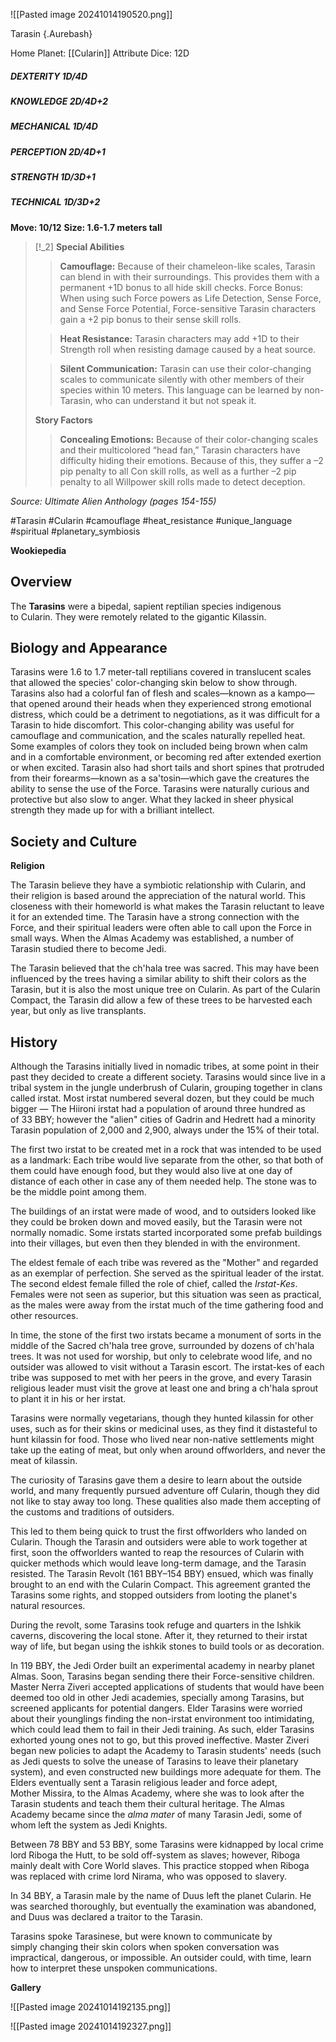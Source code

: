 ![[Pasted image 20241014190520.png]]

 Tarasin {.Aurebash}

Home Planet: [[Cularin]]
Attribute Dice: 12D
##### DEXTERITY 1D/4D
##### KNOWLEDGE 2D/4D+2
##### MECHANICAL 1D/4D
##### PERCEPTION 2D/4D+1
##### STRENGTH 1D/3D+1
##### TECHNICAL 1D/3D+2
**Move: 10/12**
**Size: 1.6-1.7 meters tall**

> [!_2] 
> **Special Abilities**
> > **Camouflage:** Because of their chameleon-like scales, Tarasin can blend in with their surroundings. This provides them with a permanent +1D bonus to all hide skill checks. Force Bonus: When using such Force powers as Life Detection, Sense Force, and Sense Force Potential, Force-sensitive Tarasin characters gain a +2 pip bonus to their sense skill rolls.
> 
> > **Heat Resistance:** Tarasin characters may add +1D to their Strength roll when resisting damage caused by a heat source.
> 
> > **Silent Communication:** Tarasin can use their color-changing scales to communicate silently with other members of their species within 10 meters. This language can be learned by non-Tarasin, who can understand it but not speak it.
> 
> **Story Factors**
> > **Concealing Emotions:** Because of their color-changing scales and their multicolored “head fan,” Tarasin characters have difficulty hiding their emotions. Because of this, they suffer a –2 pip penalty to all Con skill rolls, as well as a further –2 pip penalty to all Willpower skill rolls made to detect deception.
> 

*Source: Ultimate Alien Anthology (pages 154-155)*



#Tarasin #Cularin #camouflage #heat_resistance #unique_language #spiritual #planetary_symbiosis 

**Wookiepedia**

## Overview

The **Tarasins** were a bipedal, sapient reptilian species indigenous to Cularin. They were remotely related to the gigantic Kilassin.

## Biology and Appearance

Tarasins were 1.6 to 1.7 meter-tall reptilians covered in translucent scales that allowed the species' color-changing skin below to show through. Tarasins also had a colorful fan of flesh and scales—known as a kampo— that opened around their heads when they experienced strong emotional distress, which could be a detriment to negotiations, as it was difficult for a Tarasin to hide discomfort. This color-changing ability was useful for camouflage and communication, and the scales naturally repelled heat. Some examples of colors they took on included being brown when calm and in a comfortable environment, or becoming red after extended exertion or when excited. Tarasin also had short tails and short spines that protruded from their forearms—known as a sa'tosin—which gave the creatures the ability to sense the use of the Force. Tarasins were naturally curious and protective but also slow to anger. What they lacked in sheer physical strength they made up for with a brilliant intellect.

## Society and Culture

**Religion**

The Tarasin believe they have a symbiotic relationship with Cularin, and their religion is based around the appreciation of the natural world. This closeness with their homeworld is what makes the Tarasin reluctant to leave it for an extended time. The Tarasin have a strong connection with the Force, and their spiritual leaders were often able to call upon the Force in small ways. When the Almas Academy was established, a number of Tarasin studied there to become Jedi.

The Tarasin believed that the ch'hala tree was sacred. This may have been influenced by the trees having a similar ability to shift their colors as the Tarasin, but it is also the most unique tree on Cularin. As part of the Cularin Compact, the Tarasin did allow a few of these trees to be harvested each year, but only as live transplants.

## History

Although the Tarasins initially lived in nomadic tribes, at some point in their past they decided to create a different society. Tarasins would since live in a tribal system in the jungle underbrush of Cularin, grouping together in clans called irstat. Most irstat numbered several dozen, but they could be much bigger — The Hiironi irstat had a population of around three hundred as of 33 BBY; however the "alien" cities of Gadrin and Hedrett had a minority Tarasin population of 2,000 and 2,900, always under the 15% of their total.

The first two irstat to be created met in a rock that was intended to be used as a landmark: Each tribe would live separate from the other, so that both of them could have enough food, but they would also live at one day of distance of each other in case any of them needed help. The stone was to be the middle point among them.

The buildings of an irstat were made of wood, and to outsiders looked like they could be broken down and moved easily, but the Tarasin were not normally nomadic. Some irstats started incorporated some prefab buildings into their villages, but even then they blended in with the environment.

The eldest female of each tribe was revered as the "Mother" and regarded as an exemplar of perfection. She served as the spiritual leader of the irstat. The second eldest female filled the role of chief, called the _Irstat-Kes_. Females were not seen as superior, but this situation was seen as practical, as the males were away from the irstat much of the time gathering food and other resources.

In time, the stone of the first two irstats became a monument of sorts in the middle of the Sacred ch'hala tree grove, surrounded by dozens of ch'hala trees. It was not used for worship, but only to celebrate wood life, and no outsider was allowed to visit without a Tarasin escort. The irstat-kes of each tribe was supposed to met with her peers in the grove, and every Tarasin religious leader must visit the grove at least one and bring a ch'hala sprout to plant it in his or her irstat.

Tarasins were normally vegetarians, though they hunted kilassin for other uses, such as for their skins or medicinal uses, as they find it distasteful to hunt kilassin for food. Those who lived near non-native settlements might take up the eating of meat, but only when around offworlders, and never the meat of kilassin.

The curiosity of Tarasins gave them a desire to learn about the outside world, and many frequently pursued adventure off Cularin, though they did not like to stay away too long. These qualities also made them accepting of the customs and traditions of outsiders.

This led to them being quick to trust the first offworlders who landed on Cularin. Though the Tarasin and outsiders were able to work together at first, soon the offworlders wanted to reap the resources of Cularin with quicker methods which would leave long-term damage, and the Tarasin resisted. The Tarasin Revolt (161 BBY–154 BBY) ensued, which was finally brought to an end with the Cularin Compact. This agreement granted the Tarasins some rights, and stopped outsiders from looting the planet's natural resources.

During the revolt, some Tarasins took refuge and quarters in the Ishkik caverns, discovering the local stone. After it, they returned to their irstat way of life, but began using the ishkik stones to build tools or as decoration.

In 119 BBY, the Jedi Order built an experimental academy in nearby planet Almas. Soon, Tarasins began sending there their Force-sensitive children. Master Nerra Ziveri accepted applications of students that would have been deemed too old in other Jedi academies, specially among Tarasins, but screened applicants for potential dangers. Elder Tarasins were worried about their younglings finding the non-irstat environment too intimidating, which could lead them to fail in their Jedi training. As such, elder Tarasins exhorted young ones not to go, but this proved ineffective.  Master Ziveri began new policies to adapt the Academy to Tarasin students' needs (such as Jedi quests to solve the unease of Tarasins to leave their planetary system), and even constructed new buildings more adequate for them. The Elders eventually sent a Tarasin religious leader and force adept, Mother Missira, to the Almas Academy, where she was to look after the Tarasin students and teach them their cultural heritage. The Almas Academy became since the _alma mater_ of many Tarasin Jedi, some of whom left the system as Jedi Knights.

Between 78 BBY and 53 BBY, some Tarasins were kidnapped by local crime lord Riboga the Hutt, to be sold off-system as slaves; however, Riboga mainly dealt with Core World slaves. This practice stopped when Riboga was replaced with crime lord Nirama, who was opposed to slavery.

In 34 BBY, a Tarasin male by the name of Duus left the planet Cularin. He was searched thoroughly, but eventually the examination was abandoned, and Duus was declared a traitor to the Tarasin.

Tarasins spoke Tarasinese, but were known to communicate by simply changing their skin colors when spoken conversation was impractical, dangerous, or impossible. An outsider could, with time, learn how to interpret these unspoken communications.




**Gallery**

![[Pasted image 20241014192135.png]]

![[Pasted image 20241014192327.png]]